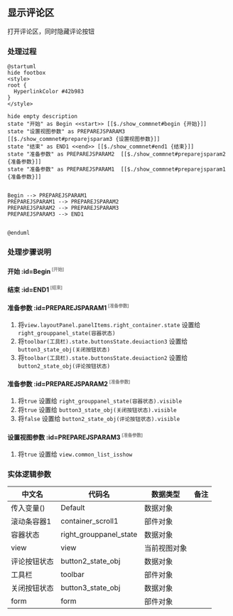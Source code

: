 ## 显示评论区 <!-- {docsify-ignore-all} -->

   打开评论区，同时隐藏评论按钮

### 处理过程

```plantuml
@startuml
hide footbox
<style>
root {
  HyperlinkColor #42b983
}
</style>

hide empty description
state "开始" as Begin <<start>> [[$./show_commnet#begin {开始}]]
state "设置视图参数" as PREPAREJSPARAM3  [[$./show_commnet#preparejsparam3 {设置视图参数}]]
state "结束" as END1 <<end>> [[$./show_commnet#end1 {结束}]]
state "准备参数" as PREPAREJSPARAM2  [[$./show_commnet#preparejsparam2 {准备参数}]]
state "准备参数" as PREPAREJSPARAM1  [[$./show_commnet#preparejsparam1 {准备参数}]]


Begin --> PREPAREJSPARAM1
PREPAREJSPARAM1 --> PREPAREJSPARAM2
PREPAREJSPARAM2 --> PREPAREJSPARAM3
PREPAREJSPARAM3 --> END1


@enduml
```


### 处理步骤说明

#### 开始 :id=Begin<sup class="footnote-symbol"> <font color=gray size=1>[开始]</font></sup>




#### 结束 :id=END1<sup class="footnote-symbol"> <font color=gray size=1>[结束]</font></sup>




#### 准备参数 :id=PREPAREJSPARAM1<sup class="footnote-symbol"> <font color=gray size=1>[准备参数]</font></sup>



1. 将`view.layoutPanel.panelItems.right_container.state` 设置给  `right_grouppanel_state(容器状态)`
2. 将`toolbar(工具栏).state.buttonsState.deuiaction3` 设置给  `button3_state_obj(关闭按钮状态)`
3. 将`toolbar(工具栏).state.buttonsState.deuiaction2` 设置给  `button2_state_obj(评论按钮状态)`

#### 准备参数 :id=PREPAREJSPARAM2<sup class="footnote-symbol"> <font color=gray size=1>[准备参数]</font></sup>



1. 将`true` 设置给  `right_grouppanel_state(容器状态).visible`
2. 将`true` 设置给  `button3_state_obj(关闭按钮状态).visible`
3. 将`false` 设置给  `button2_state_obj(评论按钮状态).visible`

#### 设置视图参数 :id=PREPAREJSPARAM3<sup class="footnote-symbol"> <font color=gray size=1>[准备参数]</font></sup>



1. 将`true` 设置给  `view.common_list_isshow`



### 实体逻辑参数

|    中文名   |    代码名    |  数据类型      |备注 |
| --------| --------| --------  | --------   |
|传入变量(<i class="fa fa-check"/></i>)|Default|数据对象||
|滚动条容器1|container_scroll1|部件对象||
|容器状态|right_grouppanel_state|数据对象||
|view|view|当前视图对象||
|评论按钮状态|button2_state_obj|数据对象||
|工具栏|toolbar|部件对象||
|关闭按钮状态|button3_state_obj|数据对象||
|form|form|部件对象||
